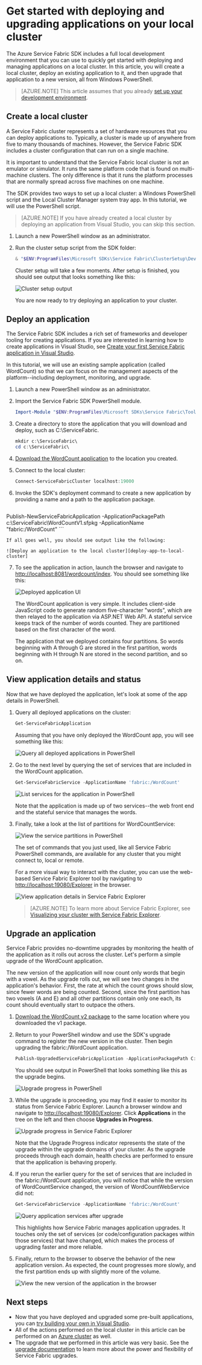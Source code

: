 <properties
   pageTitle="Get started with deploying and upgrading apps on your local cluster | Microsoft Azure"
   description="Set up a local Service Fabric cluster, deploy an existing application to it, and then upgrade that application."
   services="service-fabric"
   documentationCenter=".net"
   authors="seanmck"
   manager="timlt"
   editor=""/>

<tags
   ms.service="service-fabric"
   ms.devlang="dotNet"
   ms.topic="get-started-article"
   ms.tgt_pltfrm="NA"
   ms.workload="NA"
   ms.date="11/20/2015"
   ms.author="seanmck"/>

# Get started with deploying and upgrading applications on your local cluster
The Azure Service Fabric SDK includes a full local development environment that you can use to quickly get started with deploying and managing applications on a local cluster. In this article, you will create a local cluster, deploy an existing application to it, and then upgrade that application to a new version, all from Windows PowerShell.

> [AZURE.NOTE] This article assumes that you already [set up your development environment](service-fabric-get-started.md).

## Create a local cluster
A Service Fabric cluster represents a set of hardware resources that you can deploy applications to. Typically, a cluster is made up of anywhere from five to many thousands of machines. However, the Service Fabric SDK includes a cluster configuration that can run on a single machine.

It is important to understand that the Service Fabric local cluster is not an emulator or simulator. It runs the same platform code that is found on multi-machine clusters. The only difference is that it runs the platform processes that are normally spread across five machines on one machine.

The SDK provides two ways to set up a local cluster: a Windows PowerShell script and the Local Cluster Manager system tray app. In this tutorial, we will use the PowerShell script.

> [AZURE.NOTE] If you have already created a local cluster by deploying an application from Visual Studio, you can skip this section.


1. Launch a new PowerShell window as an administrator.

2. Run the cluster setup script from the SDK folder:

	```powershell
	& "$ENV:ProgramFiles\Microsoft SDKs\Service Fabric\ClusterSetup\DevClusterSetup.ps1"
	```

    Cluster setup will take a few moments. After setup is finished, you should see output that looks something like this:

    ![Cluster setup output][cluster-setup-success]

    You are now ready to try deploying an application to your cluster.

## Deploy an application
The Service Fabric SDK includes a rich set of frameworks and developer tooling for creating applications. If you are interested in learning how to create applications in Visual Studio, see [Create your first Service Fabric application in Visual Studio](service-fabric-create-your-first-application-in-visual-studio.md).

In this tutorial, we will use an existing sample application (called WordCount) so that we can focus on the management aspects of the platform--including deployment, monitoring, and upgrade.


1. Launch a new PowerShell window as an administrator.

2. Import the Service Fabric SDK PowerShell module.

    ```powershell
    Import-Module "$ENV:ProgramFiles\Microsoft SDKs\Service Fabric\Tools\PSModule\ServiceFabricSDK\ServiceFabricSDK.psm1"
    ```

3. Create a directory to store the application that you will download and deploy, such as C:\ServiceFabric.

    ```powershell
    mkdir c:\ServiceFabric\
    cd c:\ServiceFabric\
    ```

4. [Download the WordCount application](http://aka.ms/servicefabric-wordcountapp) to the location you created.

5. Connect to the local cluster:

    ```powershell
    Connect-ServiceFabricCluster localhost:19000
    ```

6. Invoke the SDK's deployment command to create a new application by providing a name and a path to the application package.

    ```powershell  
  Publish-NewServiceFabricApplication -ApplicationPackagePath c:\ServiceFabric\WordCountV1.sfpkg -ApplicationName "fabric:/WordCount"
    ```

    If all goes well, you should see output like the following:

    ![Deploy an application to the local cluster][deploy-app-to-local-cluster]

7. To see the application in action, launch the browser and navigate to [http://localhost:8081/wordcount/index](http://localhost:8081/wordcount/index). You should see something like this:

    ![Deployed application UI][deployed-app-ui]

    The WordCount application is very simple. It includes client-side JavaScript code to generate random five-character "words", which are then relayed to the application via ASP.NET Web API. A stateful service keeps track of the number of words counted. They are partitioned based on the first character of the word.

    The application that we deployed contains four partitions. So words beginning with A through G are stored in the first partition, words beginning with H through N are stored in the second partition, and so on.

## View application details and status
Now that we have deployed the application, let's look at some of the app details in PowerShell.

1. Query all deployed applications on the cluster:

    ```powershell
    Get-ServiceFabricApplication
    ```

    Assuming that you have only deployed the WordCount app, you will see something like this:

    ![Query all deployed applications in PowerShell][ps-getsfapp]

2. Go to the next level by querying the set of services that are included in the WordCount application.

    ```powershell
    Get-ServiceFabricService -ApplicationName 'fabric:/WordCount'
    ```

    ![List services for the application in PowerShell][ps-getsfsvc]

    Note that the application is made up of two services--the web front end and the stateful service that manages the words.

3. Finally, take a look at the list of partitions for WordCountService:

    ![View the service partitions in PowerShell][ps-getsfpartitions]

    The set of commands that you just used, like all Service Fabric PowerShell commands, are available for any cluster that you might connect to, local or remote.

    For a more visual way to interact with the cluster, you can use the web-based Service Fabric Explorer tool by navigating to [http://localhost:19080/Explorer](http://localhost:19080/Explorer) in the browser.

    ![View application details in Service Fabric Explorer][sfx-service-overview]

    > [AZURE.NOTE] To learn more about Service Fabric Explorer, see [Visualizing your cluster with Service Fabric Explorer](service-fabric-visualizing-your-cluster.md).

## Upgrade an application
Service Fabric provides no-downtime upgrades by monitoring the health of the application as it rolls out across the cluster. Let's perform a simple upgrade of the WordCount application.

The new version of the application will now count only words that begin with a vowel. As the upgrade rolls out, we will see two changes in the application's behavior. First, the rate at which the count grows should slow, since fewer words are being counted. Second, since the first partition has two vowels (A and E) and all other partitions contain only one each, its count should eventually start to outpace the others.

1. [Download the WordCount v2 package](http://aka.ms/servicefabric-wordcountappv2) to the same location where you downloaded the v1 package.

2. Return to your PowerShell window and use the SDK's upgrade command to register the new version in the cluster. Then begin upgrading the fabric:/WordCount application.

    ```powershell
    Publish-UpgradedServiceFabricApplication -ApplicationPackagePath C:\ServiceFabric\WordCountV2.sfpkg -ApplicationName "fabric:/WordCount" -UpgradeParameters @{"FailureAction"="Rollback"; "UpgradeReplicaSetCheckTimeout"=1; "Monitored"=$true; "Force"=$true}
    ```

    You should see output in PowerShell that looks something like this as the upgrade begins.

    ![Upgrade progress in PowerShell][ps-appupgradeprogress]

3. While the upgrade is proceeding, you may find it easier to monitor its status from Service Fabric Explorer. Launch a browser window and navigate to [http://localhost:19080/Explorer](http://localhost:19080/Explorer). Click **Applications** in the tree on the left and then choose **Upgrades in Progress**.

    ![Upgrade progress in Service Fabric Explorer][sfx-upgradeprogress]

    Note that the Upgrade Progress indicator represents the state of the upgrade within the upgrade domains of your cluster. As the upgrade proceeds through each domain, health checks are performed to ensure that the application is behaving properly.

4. If you rerun the earlier query for the set of services that are included in the fabric:/WordCount application, you will notice that while the version of WordCountService changed, the version of WordCountWebService did not:

    ```powershell
    Get-ServiceFabricService -ApplicationName 'fabric:/WordCount'
    ```

    ![Query application services after upgrade][ps-getsfsvc-postupgrade]

    This highlights how Service Fabric manages application upgrades. It touches only the set of services (or code/configuration packages within those services) that have changed, which makes the process of upgrading faster and more reliable.

5. Finally, return to the browser to observe the behavior of the new application version. As expected, the count progresses more slowly, and the first partition ends up with slightly more of the volume.

    ![View the new version of the application in the browser][deployed-app-ui-v2]

## Next steps
- Now that you have deployed and upgraded some pre-built applications, you can [try building your own in Visual Studio](service-fabric-create-your-first-application-in-visual-studio.md).
- All of the actions performed on the local cluster in this article can be performed on an [Azure cluster](service-fabric-cluster-creation-via-portal.md) as well.
- The upgrade that we performed in this article was very basic. See the [upgrade documentation](service-fabric-application-upgrade.md) to learn more about the power and flexibility of Service Fabric upgrades.

<!-- Images -->

[cluster-setup-success]: ./media/service-fabric-get-started-with-a-local-cluster/LocalClusterSetup.png
[extracted-app-package]: ./media/service-fabric-get-started-with-a-local-cluster/ExtractedAppPackage.png
[deploy-app-to-local-cluster]: ./media/service-fabric-get-started-with-a-local-cluster/DeployAppToLocalCluster.png
[deployed-app-ui]: ./media/service-fabric-get-started-with-a-local-cluster/DeployedAppUI-v1.png
[deployed-app-ui-v2]: ./media/service-fabric-get-started-with-a-local-cluster/DeployedAppUI-PostUpgrade.png
[sfx-app-instance]: ./media/service-fabric-get-started-with-a-local-cluster/SfxAppInstance.png
[sfx-two-app-instances-different-partitions]: ./media/service-fabric-get-started-with-a-local-cluster/SfxTwoAppInstances-DifferentPartitionCount.png
[ps-getsfapp]: ./media/service-fabric-get-started-with-a-local-cluster/PS-GetSFApp.png
[ps-getsfsvc]: ./media/service-fabric-get-started-with-a-local-cluster/PS-GetSFSvc.png
[ps-getsfpartitions]: ./media/service-fabric-get-started-with-a-local-cluster/PS-GetSFPartitions.png
[ps-appupgradeprogress]: ./media/service-fabric-get-started-with-a-local-cluster/PS-AppUpgradeProgress.png
[ps-getsfsvc-postupgrade]: ./media/service-fabric-get-started-with-a-local-cluster/PS-GetSFSvc-PostUpgrade.png
[sfx-upgradeprogress]: ./media/service-fabric-get-started-with-a-local-cluster/SfxUpgradeOverview.png
[sfx-service-overview]: ./media/service-fabric-get-started-with-a-local-cluster/sfx-service-overview.png
